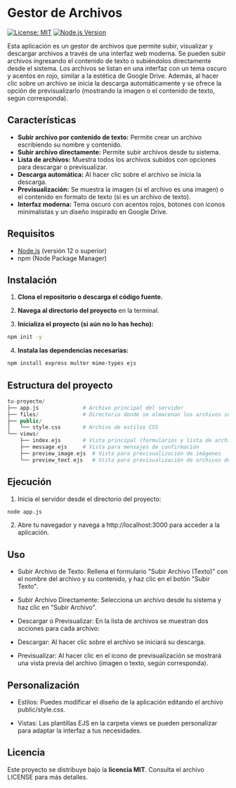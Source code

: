 # Gestor de Archivos
[![License: MIT](https://img.shields.io/badge/License-MIT-yellow.svg)](https://opensource.org/licenses/MIT)
[![Node.js Version](https://img.shields.io/badge/Node.js-20.x-blue.svg)](https://nodejs.org/)

Esta aplicación es un gestor de archivos que permite subir, visualizar y descargar archivos a través de una interfaz web moderna. Se pueden subir archivos ingresando el contenido de texto o subiéndolos directamente desde el sistema. Los archivos se listan en una interfaz con un tema oscuro y acentos en rojo, similar a la estética de Google Drive. Además, al hacer clic sobre un archivo se inicia la descarga automáticamente y se ofrece la opción de previsualizarlo (mostrando la imagen o el contenido de texto, según corresponda).

## Características

- **Subir archivo por contenido de texto:** Permite crear un archivo escribiendo su nombre y contenido.
- **Subir archivo directamente:** Permite subir archivos desde tu sistema.
- **Lista de archivos:** Muestra todos los archivos subidos con opciones para descargar o previsualizar.
- **Descarga automática:** Al hacer clic sobre el archivo se inicia la descarga.
- **Previsualización:** Se muestra la imagen (si el archivo es una imagen) o el contenido en formato de texto (si es un archivo de texto).
- **Interfaz moderna:** Tema oscuro con acentos rojos, botones con iconos minimalistas y un diseño inspirado en Google Drive.

## Requisitos

- [Node.js](https://nodejs.org/) (versión 12 o superior)
- npm (Node Package Manager)

## Instalación

1. **Clona el repositorio o descarga el código fuente.**

2. **Navega al directorio del proyecto** en la terminal.
3. **Inicializa el proyecto (si aún no lo has hecho):**
```bash
npm init -y
```
4. **Instala las dependencias necesarias:**
```bash
npm install express multer mime-types ejs
```

## Estructura del proyecto
```php
tu-proyecto/
├── app.js              # Archivo principal del servidor
├── files/              # Directorio donde se almacenan los archivos subidos
├── public/
│   └── style.css       # Archivo de estilos CSS
└── views/
    ├── index.ejs       # Vista principal (formularios y lista de archivos)
    ├── message.ejs     # Vista para mensajes de confirmación
    ├── preview_image.ejs  # Vista para previsualización de imágenes
    └── preview_text.ejs   # Vista para previsualización de archivos de texto
```

## Ejecución
1. Inicia el servidor desde el directorio del proyecto:
```bash
node app.js
```
2. Abre tu navegador y navega a http://localhost:3000 para acceder a la aplicación.

## Uso
- Subir Archivo de Texto:
Rellena el formulario "Subir Archivo (Texto)" con el nombre del archivo y su contenido, y haz clic en el botón "Subir Texto".

- Subir Archivo Directamente:
Selecciona un archivo desde tu sistema y haz clic en "Subir Archivo".

- Descargar o Previsualizar:
En la lista de archivos se muestran dos acciones para cada archivo:

- Descargar: Al hacer clic sobre el archivo se iniciará su descarga.
- Previsualizar: Al hacer clic en el icono de previsualización se mostrará una vista previa del archivo (imagen o texto, según corresponda).

## Personalización
- Estilos:
Puedes modificar el diseño de la aplicación editando el archivo public/style.css.

- Vistas:
Las plantillas EJS en la carpeta views se pueden personalizar para adaptar la interfaz a tus necesidades.

## Licencia
Este proyecto se distribuye bajo la **licencia MIT**. Consulta el archivo LICENSE para más detalles.
